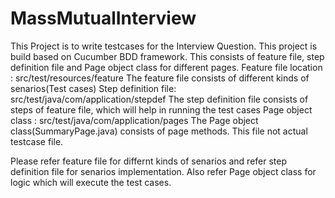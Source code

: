 # MassMutualInterview

This Project is to write testcases for the Interview Question.
This project is build based on Cucumber BDD framework. This consists of feature file, step definition file and Page object class for different pages.
Feature file location : src/test/resources/feature
      The feature file consists of different kinds of senarios(Test cases)
Step definition file: src/test/java/com/application/stepdef
      The step definition file consists of steps of feature file, which will help in running the test cases
Page object class : src/test/java/com/application/pages
      The Page object class(SummaryPage.java) consists of page methods. This file not actual testcase file. 

Please refer feature file for differnt kinds of senarios and refer step definition file for senarios implementation.
Also refer Page object class for logic which will execute the test cases.
